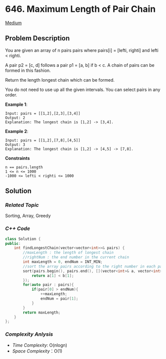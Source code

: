 # 646. Maximum Length of Pair Chain
[Medium](https://leetcode.com/problems/maximum-length-of-pair-chain/description/)

## Problem Description

You are given an array of n pairs pairs where pairs[i] = [lefti, righti] and lefti < righti.

A pair p2 = [c, d] follows a pair p1 = [a, b] if b < c. A chain of pairs can be formed in this fashion.

Return the length longest chain which can be formed.

You do not need to use up all the given intervals. You can select pairs in any order.


**Example 1**:
```
Input: pairs = [[1,2],[2,3],[3,4]]
Output: 2
Explanation: The longest chain is [1,2] -> [3,4].
```
**Example 2**:
```
Input: pairs = [[1,2],[7,8],[4,5]]
Output: 3
Explanation: The longest chain is [1,2] -> [4,5] -> [7,8].
```

**Constraints**
```
n == pairs.length
1 <= n <= 1000
-1000 <= lefti < righti <= 1000
```

## Solution

### _Related Topic_
   Sorting, Array, Greedy

### _C++ Code_
```cpp
class Solution {
public:
    int findLongestChain(vector<vector<int>>& pairs) {
        //maxLength : the length of longest chain
        //rightNum : the end number in the current chain
        int maxLength = 0, endNum = INT_MIN;
        //sort the array pairs according to the right number in each pair
        sort(pairs.begin(), pairs.end(), [](vector<int>& a, vector<int>& b) {
            return a[1] < b[1];
        });
        for(auto pair : pairs){
            if(pair[0] > endNum){
                ++maxLength;
                endNum = pair[1];
            }
        }
        return maxLength;
    }
};
```

### _Complexity Anlysis_
- _Time Complexity_: O(nlogn)
- _Space Complexity_：O(1)
